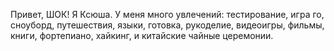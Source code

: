 Привет, ШОК!
Я Ксюша.
У меня много увлечений: тестирование, игра го, сноуборд, путешествия, языки, готовка, рукоделие, видеоигры, фильмы, книги, фортепиано, хайкинг, и китайские чайные церемонии. 
